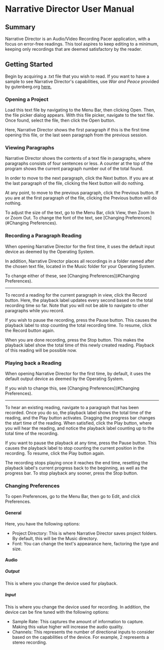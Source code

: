 # Narrative Director User Manual

## Summary
Narrative Director is an Audio/Video Recording Pacer application, with a focus 
on error-free readings. This tool aspires to keep editing to a minimum, keeping 
only recordings that are deemed satisfactory by the reader.

## Getting Started
Begin by acquiring a .txt file that you wish to read. If you want to have a
sample to see Narrative Director's capabilities, use *War and Peace* provided by
gutenberg.org [here.](https://www.gutenberg.org/files/2600/2600-0.txt)

### Opening a Project
Load this text file by navigating to the Menu Bar, then clicking Open. Then,
the file picker dialog appears. With this file picker, navigate to the text file.
Once found, select the file, then click the Open button.

Here, Narrative Director shows the first paragraph if this is the first time
opening this file, or the last seen paragraph from the previous session.

### Viewing Paragraphs
Narrative Director shows the contents of a text file in paragraphs, where
paragraphs consists of four sentences or less. A counter at the top of the
program shows the current paragraph number out of the total found.

In order to move to the next paragraph, click the Next button. If you are at the
last paragraph of the file, clicking the Next button will do nothing.

At any point, to move to the previous paragraph, click the Previous button. If 
you are at the first paragraph of the file, clicking the Previous button will do
nothing.

To adjust the size of the text, go to the Menu Bar, click View, then
Zoom In or Zoom Out. To change the font of the text, see 
[Changing Preferences](#Changing Preferences).

### Recording a Paragraph Reading
When opening Narrative Director for the first time, it uses the default input
device as deemed by the Operating System.

In addition, Narrative Director places all recordings in a folder named after the
chosen text file, located in the Music folder for your Operating System.

To change either of these, see [Changing Preferences](#Changing Preferences).

-----------

To record a reading for the current paragraph in view, click the Record button.
Here, the playback label updates every second based on the total recording time
so far. Note that you will not be able to navigate to other paragraphs while you
record.

If you wish to pause the recording, press the Pause button. This causes the
playback label to stop counting the total recording time. To resume, click the
Record button again.

When you are done recording, press the Stop button. This makes the playback
label show the total time of this newly created reading. Playback of this reading
will be possible now.

### Playing back a Reading
When opening Narrative Director for the first time, by default, it uses the
default output device as deemed by the Operating System.

If you wish to change this, see [Changing Preferences](#Changing Preferences).

-----------

To hear an existing reading, navigate to a paragraph that has been recorded.
Once you do so, the playback label shows the total time of the reading, and the
Play button activates. Dragging the progress bar changes the start time of the
reading. When satisfied, click the Play button, where you will hear the reading,
and notice the playback label counting up to the total time of the recording.

If you want to pause the playback at any time, press the Pause button. This
causes the playback label to stop counting the current position in the recording.
To resume, click the Play button again.

The recording stops playing once it reaches the end time, resetting the playback
label's current progress back to the beginning, as well as the progress bar. To
stop playback any sooner, press the Stop button.

### Changing Preferences
To open Preferences, go to the Menu Bar, then go to Edit, and click Preferences.

#### General
Here, you have the following options:

- Project Directory: This is where Narrative Director saves project folders. By
default, this will be the Music directory.
- Font: You can change the text's appearance here, factoring the type and size.

#### Audio
##### Output
This is where you change the device used for playback.

##### Input
This is where you change the device used for recording. In addition, the device
can be fine tuned with the following options:

- Sample Rate: This captures the amount of information to capture. Making this
value higher will increase the audio quality.
- Channels: This represents the number of directional inputs to consider based
on the capabilities of the device. For example, 2 represents a stereo recording.